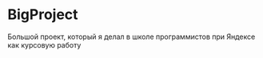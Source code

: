 # BigProject
Большой проект, который я делал в школе программистов при Яндексе как курсовую работу 
